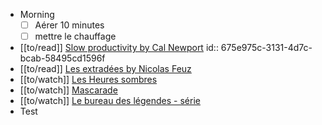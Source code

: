 - Morning
  * [ ] Aérer 10 minutes
  * [ ] mettre le chauffage
- [[to/read]] [Slow productivity by Cal Newport](https://calnewport.com/my-new-book-slow-productivity/)
  id:: 675e975c-3131-4d7c-bcab-58495cd1596f
- [[to/read]] [Les extradées by Nicolas Feuz](https://www.babelio.com/livres/Feuz-Les-Extradees/1733479)
- [[to/watch]] [Les Heures sombres](https://www.allocine.fr/film/fichefilm_gen_cfilm=246284.html)
- [[to/watch]] [Mascarade](https://www.allocine.fr/film/fichefilm_gen_cfilm=289268.html)
- [[to/watch]] [Le bureau des légendes - série](https://www.allocine.fr/series/ficheserie_gen_cserie=17907.html)
- Test